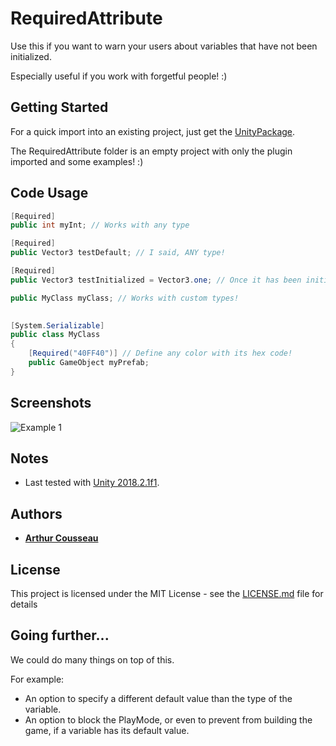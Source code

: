 # RequiredAttribute

Use this if you want to warn your users about variables that have not been initialized.

Especially useful if you work with forgetful people! :)

## Getting Started

For a quick import into an existing project, just get the [UnityPackage](RequiredAttributePackage.unitypackage).

The RequiredAttribute folder is an empty project with only the plugin imported and some examples! :)

## Code Usage

```csharp
[Required]
public int myInt; // Works with any type

[Required]
public Vector3 testDefault; // I said, ANY type!

[Required]
public Vector3 testInitialized = Vector3.one; // Once it has been initialized, the color disappears

public MyClass myClass; // Works with custom types!

    
[System.Serializable]
public class MyClass
{
    [Required("40FF40")] // Define any color with its hex code!
    public GameObject myPrefab;
}
```

## Screenshots

![Example 1](Screenshots/Example_1.PNG)

## Notes

* Last tested with [Unity 2018.2.1f1](https://unity3d.com/unity/whatsnew/unity-2018.2.1).

## Authors

* **[Arthur Cousseau](https://www.linkedin.com/in/arthurcousseau/)**

## License

This project is licensed under the MIT License - see the [LICENSE.md](LICENSE.md) file for details

## Going further...

We could do many things on top of this.

For example:

- An option to specify a different default value than the type of the variable.
- An option to block the PlayMode, or even to prevent from building the game, if a variable has its default value.
